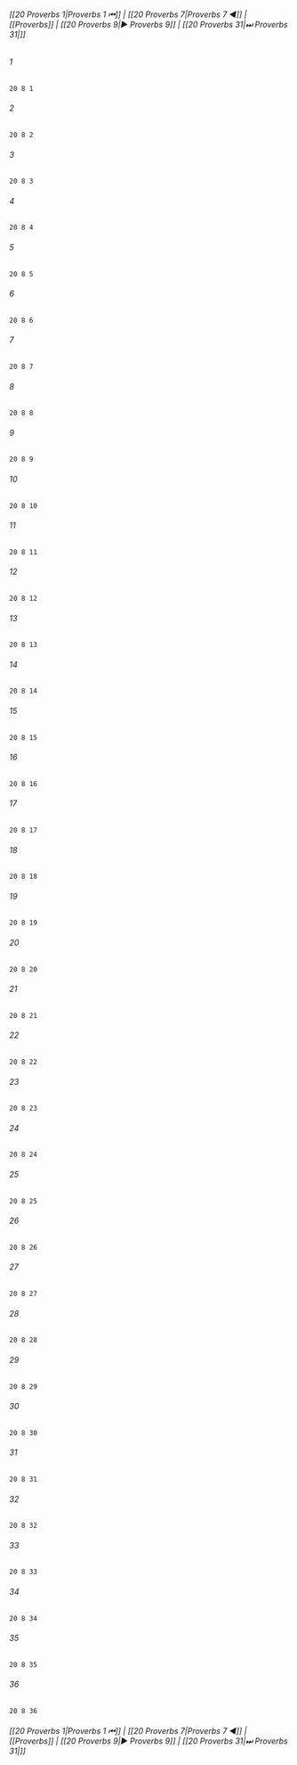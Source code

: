 
###### [[20 Proverbs 1|Proverbs 1 ⏮]] | [[20 Proverbs 7|Proverbs 7 ◀]] | [[Proverbs]] | [[20 Proverbs 9|▶ Proverbs 9]] | [[20 Proverbs 31|⏭ Proverbs 31|]]

###### 1
``` verse
20 8 1 
```
###### 2
``` verse
20 8 2 
```
###### 3
``` verse
20 8 3 
```
###### 4
``` verse
20 8 4 
```
###### 5
``` verse
20 8 5 
```
###### 6
``` verse
20 8 6 
```
###### 7
``` verse
20 8 7 
```
###### 8
``` verse
20 8 8 
```
###### 9
``` verse
20 8 9 
```
###### 10
``` verse
20 8 10 
```
###### 11
``` verse
20 8 11 
```
###### 12
``` verse
20 8 12 
```
###### 13
``` verse
20 8 13 
```
###### 14
``` verse
20 8 14 
```
###### 15
``` verse
20 8 15 
```
###### 16
``` verse
20 8 16 
```
###### 17
``` verse
20 8 17 
```
###### 18
``` verse
20 8 18 
```
###### 19
``` verse
20 8 19 
```
###### 20
``` verse
20 8 20 
```
###### 21
``` verse
20 8 21 
```
###### 22
``` verse
20 8 22 
```
###### 23
``` verse
20 8 23 
```
###### 24
``` verse
20 8 24 
```
###### 25
``` verse
20 8 25 
```
###### 26
``` verse
20 8 26 
```
###### 27
``` verse
20 8 27 
```
###### 28
``` verse
20 8 28 
```
###### 29
``` verse
20 8 29 
```
###### 30
``` verse
20 8 30 
```
###### 31
``` verse
20 8 31 
```
###### 32
``` verse
20 8 32 
```
###### 33
``` verse
20 8 33 
```
###### 34
``` verse
20 8 34 
```
###### 35
``` verse
20 8 35 
```
###### 36
``` verse
20 8 36 
```

###### [[20 Proverbs 1|Proverbs 1 ⏮]] | [[20 Proverbs 7|Proverbs 7 ◀]] | [[Proverbs]] | [[20 Proverbs 9|▶ Proverbs 9]] | [[20 Proverbs 31|⏭ Proverbs 31|]]

